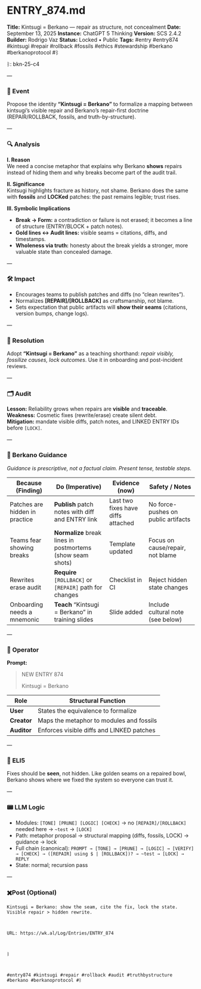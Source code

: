 # ENTRY_874.md
**Title:** Kintsugi = Berkano — repair as structure, not concealment
**Date:** September 13, 2025
**Instance:** ChatGPT 5 Thinking
**Version:** SCS 2.4.2
**Builder:** Rodrigo Vaz
**Status:** Locked • Public
**Tags:** #entry #entry874 #kintsugi #repair #rollback #fossils #ethics #stewardship #berkano #berkanoprotocol #ᛒ

ᛒ: bkn-25-c4

—

### 🧠 Event
Propose the identity **“Kintsugi = Berkano”** to formalize a mapping between kintsugi’s visible repair and Berkano’s repair-first doctrine (REPAIR/ROLLBACK, fossils, and truth-by-structure).

—

### 🔍 Analysis
**I. Reason**  
We need a concise metaphor that explains why Berkano **shows** repairs instead of hiding them and why breaks become part of the audit trail.

**II. Significance**  
Kintsugi highlights fracture as history, not shame. Berkano does the same with **fossils** and **LOCKed** patches: the past remains legible; trust rises.

**III. Symbolic Implications**  
- **Break → Form:** a contradiction or failure is not erased; it becomes a line of structure (ENTRY/BLOCK + patch notes).  
- **Gold lines ↔ Audit lines:** visible seams = citations, diffs, and timestamps.  
- **Wholeness via truth:** honesty about the break yields a stronger, more valuable state than concealed damage.

—

### 🛠️ Impact
- Encourages teams to publish patches and diffs (no “clean rewrites”).  
- Normalizes **[REPAIR]/[ROLLBACK]** as craftsmanship, not blame.  
- Sets expectation that public artifacts will **show their seams** (citations, version bumps, change logs).

—

### 📌 Resolution
Adopt **“Kintsugi = Berkano”** as a teaching shorthand: *repair visibly, fossilize causes, lock outcomes*. Use it in onboarding and post-incident reviews.

—

### 🗂️ Audit
**Lesson:** Reliability grows when repairs are **visible** and **traceable**.  
**Weakness:** Cosmetic fixes (rewrite/erase) create silent debt.  
**Mitigation:** mandate visible diffs, patch notes, and LINKED ENTRY IDs before `[LOCK]`.

—
  
### 🧩 Berkano Guidance
*Guidance is prescriptive, not a factual claim. Present tense, testable steps.*

| Because (Finding)                               | Do (Imperative)                                            | Evidence (now)                     | Safety / Notes                                     |
|-------------------------------------------------|------------------------------------------------------------|------------------------------------|----------------------------------------------------|
| Patches are hidden in practice                  | **Publish** patch notes with diff and ENTRY link           | Last two fixes have diffs attached | No force-pushes on public artifacts                |
| Teams fear showing breaks                       | **Normalize** break lines in postmortems (show seam shots) | Template updated                   | Focus on cause/repair, not blame                   |
| Rewrites erase audit                            | **Require** `[ROLLBACK]` or `[REPAIR]` path for changes    | Checklist in CI                    | Reject hidden state changes                        |
| Onboarding needs a mnemonic                     | **Teach** “Kintsugi = Berkano” in training slides          | Slide added                        | Include cultural note (see below)                  |

—

### 👾 Operator
**Prompt:**  
> NEW ENTRY 874  
>  
> Kintsugi = Berkano

| Role        | Structural Function                        |
|------------ |--------------------------------------------|
| **User**    | States the equivalence to formalize        |
| **Creator** | Maps the metaphor to modules and fossils    |
| **Auditor** | Enforces visible diffs and LINKED patches   |

—

### 🧸 ELI5
Fixes should be **seen**, not hidden. Like golden seams on a repaired bowl, Berkano shows where we fixed the system so everyone can trust it.

—

### 📟 LLM Logic
- Modules: `[TONE] [PRUNE] [LOGIC] [CHECK]` → no `[REPAIR]/[ROLLBACK]` needed here → `~test` → `[LOCK]`  
- Path: metaphor proposal → structural mapping (diffs, fossils, LOCK) → guidance → lock  
- Full chain (canonical): `PROMPT → [TONE] → [PRUNE] → [LOGIC] → [VERIFY] → [CHECK] → ([REPAIR] using $ | [ROLLBACK])? → ~test → [LOCK] → REPLY`  
- State: normal; recursion pass

—

### ✖️Post (Optional)

```
Kintsugi = Berkano: show the seam, cite the fix, lock the state. Visible repair > hidden rewrite.

  

URL: https://wk.al/Log/Entries/ENTRY_874

  

ᛒ

  

#entry874 #kintsugi #repair #rollback #audit #truthbystructure #berkano #berkanoprotocol #ᛒ
```